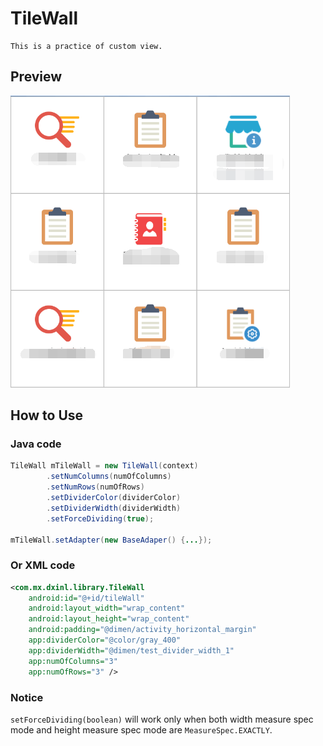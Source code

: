 # TileWall

	This is a practice of custom view.

## Preview
![tupian](preview.png)
## How to Use
### Java code
```java
TileWall mTileWall = new TileWall(context)
        .setNumColumns(numOfColumns)
        .setNumRows(numOfRows)
        .setDividerColor(dividerColor)
		.setDividerWidth(dividerWidth)
        .setForceDividing(true);

mTileWall.setAdapter(new BaseAdaper() {...});
```
### Or XML code
```xml
<com.mx.dxinl.library.TileWall
    android:id="@+id/tileWall"
    android:layout_width="wrap_content"
    android:layout_height="wrap_content"
    android:padding="@dimen/activity_horizontal_margin"
    app:dividerColor="@color/gray_400"
    app:dividerWidth="@dimen/test_divider_width_1"
    app:numOfColumns="3"
    app:numOfRows="3" />
```

### Notice
```setForceDividing(boolean)``` will work only when both width measure spec mode and height measure spec mode are ```MeasureSpec.EXACTLY```.